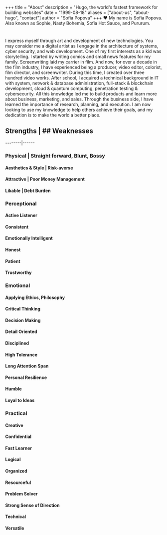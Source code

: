 +++
title = "About"
description = "Hugo, the world's fastest framework for building websites"
date = "1999-08-18"
aliases = ["about-us", "about-hugo", "contact"]
author = "Sofia Popova"
+++
:heart:
My name is Sofia Popova. Also known as Sophie, Nasty Bohemia, Sofia Hot Sauce, and Pururum.
#
I express myself through art and development of new technologies. You may consider me a digital artist as I engage in the architecture of systems, cyber security, and web development.
One of my first interests as a kid was storytelling. I started by writing comics and small news features for my family.
Screenwriting laid my carrier in film. And now, for over a decade in the film industry, I have experienced being a producer, video editor, colorist, film director, and screenwriter. During this time, I created over three hundred video works.
After school, I acquired a technical background in IT with system, network & database administration, full-stack & blockchain development, cloud & quantum computing, penetration testing & cybersecurity. All this knowledge led me to build products and learn more about business, marketing, and sales. Through the business side, I have learned the importance of research, planning, and execution. I am now looking to use my knowledge to help others achieve their goals, and my dedication is to make the world a better place.
   ## Strengths | ## Weaknesses
--------|------
### Physical | Straight forward, Blunt, Bossy
#### Aesthetics & Style | Risk-averse
#### Attractive | Poor Money Management
#### Likable | Debt Burden


### Perceptional
#### Active Listener
#### Consistent
#### Emotionally Intelligent
#### Honest
#### Patient
#### Trustworthy
### Emotional
#### Applying Ethics, Philosophy
#### Critical Thinking
#### Decision Making
#### Detail Oriented
#### Disciplined
#### High Tolerance
#### Long Attention Span
#### Personal Resilience
#### Humble
#### Loyal to Ideas
### Practical
#### Creative
#### Confidential
#### Fast Learner
#### Logical
#### Organized
#### Resourceful
#### Problem Solver
#### Strong Sense of Direction
#### Technical
#### Versatile
